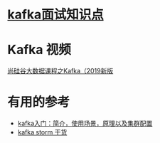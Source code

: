 
# [kafka面试知识点](https://github.com/stevenli91748/Big-Data/blob/master/kafka/interview/kafkainterview.md)

# Kafka 视频

  [尚硅谷大数据课程之Kafka（2019新版](https://www.bilibili.com/video/av65544753/?spm_id_from=333.788.videocard.1)

# 有用的参考
* [kafka入门：简介，使用场景，原理以及集群配置](https://blog.csdn.net/dw147258dw/article/details/92958999)
* [kafka storm 干货](https://blog.csdn.net/qq_27384769/article/details/80113336)
